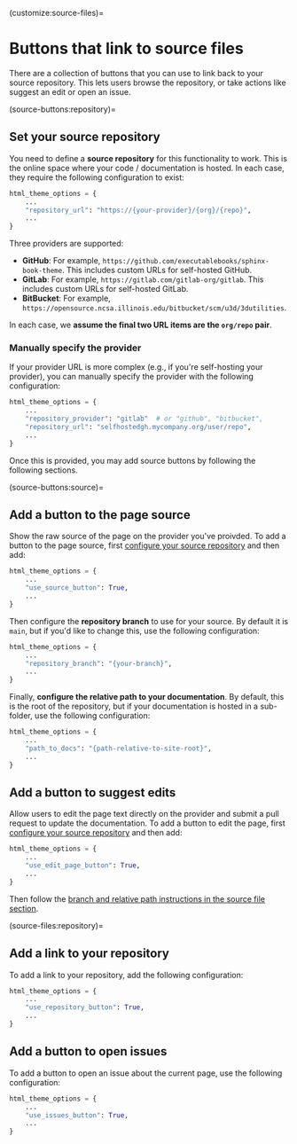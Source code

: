 (customize:source-files)=

# Buttons that link to source files

There are a collection of buttons that you can use to link back to your source
repository. This lets users browse the repository, or take actions like suggest
an edit or open an issue.

(source-buttons:repository)=

## Set your source repository

You need to define a **source repository** for this functionality to work.
This is the online space where your code / documentation is hosted.
In each case, they require the following configuration to exist:

```python
html_theme_options = {
    ...
    "repository_url": "https://{your-provider}/{org}/{repo}",
    ...
}
```

Three providers are supported:

- **GitHub**: For example, `https://github.com/executablebooks/sphinx-book-theme`.
  This includes custom URLs for self-hosted GitHub.
- **GitLab**: For example, `https://gitlab.com/gitlab-org/gitlab`.
  This includes custom URLs for self-hosted GitLab.
- **BitBucket**: For example, `https://opensource.ncsa.illinois.edu/bitbucket/scm/u3d/3dutilities`.

In each case, we **assume the final two URL items are the `org/repo` pair**.

### Manually specify the provider

If your provider URL is more complex (e.g., if you're self-hosting your provider), you can manually specify the provider with the following configuration:

```python
html_theme_options = {
    ...
    "repository_provider": "gitlab"  # or "github", "bitbucket",
    "repository_url": "selfhostedgh.mycompany.org/user/repo",
    ...
}
```

Once this is provided, you may add source buttons by following the following sections.

(source-buttons:source)=

## Add a button to the page source

Show the raw source of the page on the provider you've proivded.
To add a button to the page source, first [configure your source repository](source-buttons:repository) and then add:

```python
html_theme_options = {
    ...
    "use_source_button": True,
    ...
}
```

Then configure the **repository branch** to use for your source.
By default it is `main`, but if you'd like to change this, use the following configuration:

```python
html_theme_options = {
    ...
    "repository_branch": "{your-branch}",
    ...
}
```

Finally, **configure the relative path to your documentation**.
By default, this is the root of the repository, but if your documentation is hosted in a sub-folder, use the following configuration:

```python
html_theme_options = {
    ...
    "path_to_docs": "{path-relative-to-site-root}",
    ...
}
```

## Add a button to suggest edits

Allow users to edit the page text directly on the provider and submit a pull request to update the documentation.
To add a button to edit the page, first [configure your source repository](source-buttons:repository) and then add:

```python
html_theme_options = {
    ...
    "use_edit_page_button": True,
    ...
}
```

Then follow the [branch and relative path instructions in the source file section](source-buttons:source).

(source-files:repository)=

## Add a link to your repository

To add a link to your repository, add the following configuration:

```python
html_theme_options = {
    ...
    "use_repository_button": True,
    ...
}
```

## Add a button to open issues

To add a button to open an issue about the current page, use the following
configuration:

```python
html_theme_options = {
    ...
    "use_issues_button": True,
    ...
}
```
